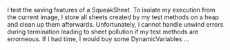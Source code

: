 I test the saving features of a SqueakSheet. To isolate my execution from the current image, I store all sheets created by my test methods on a heap and clean up them afterwards. Unfortunately, I cannot handle unwind errors during termination leading to sheet pollution if my test methods are errorneous. If I had time, I would buy some DynamicVariables ...